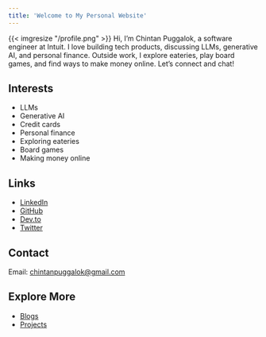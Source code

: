 ```yaml
---
title: 'Welcome to My Personal Website'
---
```

{{< imgresize "/profile.png" >}}
Hi, I’m Chintan Puggalok, a software engineer at Intuit. I love building tech products, discussing LLMs, generative AI, and personal finance. Outside work, I explore eateries, play board games, and find ways to make money online. Let’s connect and chat!

## Interests

- LLMs
- Generative AI
- Credit cards
- Personal finance
- Exploring eateries
- Board games
- Making money online

## Links

- [LinkedIn](https://www.linkedin.com/in/chintanpuggalok/)
- [GitHub](https://github.com/chintanpuggalok)
- [Dev.to](https://dev.to/chintanpuggalok)
- [Twitter](https://x.com/chintanpuggalok)

## Contact

Email: [chintanpuggalok@gmail.com](mailto:chintanpuggalok@gmail.com)

## Explore More

- [Blogs](/blogs)
- [Projects](/projects)
